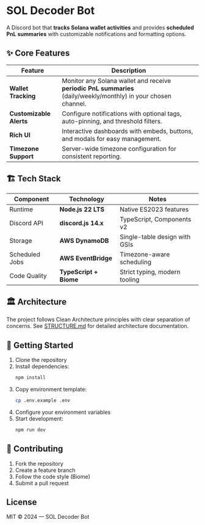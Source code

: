 # SOL Decoder Bot

A Discord bot that **tracks Solana wallet activities** and provides **scheduled PnL summaries** with customizable notifications and formatting options.

## ✨ Core Features

| Feature | Description |
| ------- | ----------- |
| **Wallet Tracking** | Monitor any Solana wallet and receive **periodic PnL summaries** (daily/weekly/monthly) in your chosen channel. |
| **Customizable Alerts** | Configure notifications with optional tags, auto-pinning, and threshold filters. |
| **Rich UI** | Interactive dashboards with embeds, buttons, and modals for easy management. |
| **Timezone Support** | Server-wide timezone configuration for consistent reporting. |

## 🏗️ Tech Stack

| Component | Technology | Notes |
| --------- | ---------- | ----- |
| Runtime | **Node.js 22 LTS** | Native ES2023 features |
| Discord API | **discord.js 14.x** | TypeScript, Components v2 |
| Storage | **AWS DynamoDB** | Single-table design with GSIs |
| Scheduled Jobs | **AWS EventBridge** | Timezone-aware scheduling |
| Code Quality | **TypeScript + Biome** | Strict typing, modern tooling |

## 🏛 Architecture

The project follows Clean Architecture principles with clear separation of concerns. See [STRUCTURE.md](./STRUCTURE.md) for detailed architecture documentation.

## 🚀 Getting Started

1. Clone the repository
2. Install dependencies:
   ```bash
   npm install
   ```
3. Copy environment template:
   ```bash
   cp .env.example .env
   ```
4. Configure your environment variables
5. Start development:
   ```bash
   npm run dev
   ```

## 🤝 Contributing

1. Fork the repository
2. Create a feature branch
3. Follow the code style (Biome)
4. Submit a pull request

## License

MIT © 2024 — SOL Decoder Bot
